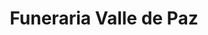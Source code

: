 ---
title: "Funeraria Valle de Paz"
url: /san-jose/funeraria-valle-de-paz/
shop: directores de funerarias
---